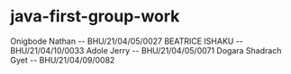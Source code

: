 # java-first-group-work
Onigbode Nathan -- BHU/21/04/05/0027
BEATRICE ISHAKU -- BHU/21/04/10/0033
Adole Jerry -- BHU/21/04/05/0071
Dogara Shadrach Gyet -- BHU/21/04/09/0082
